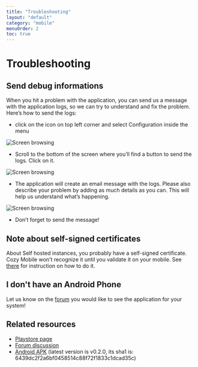 ```yaml
---
title: "Troubleshooting"
layout: "default"
category: "mobile"
menuOrder: 2
toc: true
---
```


# Troubleshooting

## Send debug informations

When you hit a problem with the application, you can send us a message with the application logs, so we can try to understand and fix the problem.
Here’s how to send the logs:


 * click on the icon on top left corner and select Configuration inside the menu

![Screen browsing](/assets/images/mobile/logs_fr_01.png)

 * Scroll to the bottom of the screen where you’ll find a button to send the logs. Click on it.

![Screen browsing](/assets/images/mobile/logs_fr_02.png)

 * The application will create an email message with the logs. Please also describe your problem by adding as much details as you can. This will help us understand what’s happening.

![Screen browsing](/assets/images/mobile/logs_fr_03.png)

 * Don’t forget to send the message!


## Note about self-signed certificates
About Self hosted instances, you probably have a self-signed certificate.
Cozy Mobile won't recognize it until you validate it on your mobile. See
[there](http://davdroid.bitfire.at/faq/entry/importing-a-certificate)
for instruction on how to do it.

## I don't have an Android Phone
Let us know on the [forum](https://forum.cozy.io/) you would like to see the application for your system!

## Related resources
* [Playstore page](https://play.google.com/store/apps/details?id=io.cozy.files_client&hl=)
* [Forum discussion](https://forum.cozy.io/t/i-tried-cozy-mobile/188)
* [Android APK](https://files.cozycloud.cc/android/CozyMobile_lastest.apk) (latest version is v0.2.0, its sha1 is: 6439dc2f2a6bf0458514c88f72f1833c1dcad35c)
